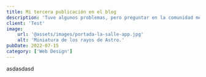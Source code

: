 ```yaml
---
title: Mi tercera publicación en el blog
description: 'Tuve algunos problemas, pero preguntar en la comunidad me ayudó mucho.'
client: 'Test'
image:
    url: '@assets/images/portada-la-salle-app.jpg'
    alt: 'Miniatura de los rayos de Astro.'
pubDate: 2022-07-15
category: ['Web Design']
---
```


asdasdasd

